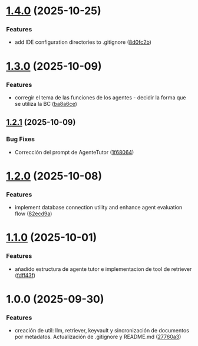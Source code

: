 # [1.4.0](https://github.com/NickSalA/LuminAIBackend/compare/v1.3.0...v1.4.0) (2025-10-25)


### Features

* add IDE configuration directories to .gitignore ([8d0fc2b](https://github.com/NickSalA/LuminAIBackend/commit/8d0fc2b56cbc95e1523ea2fd9c1f5db47ab0b52d))

# [1.3.0](https://github.com/NickSalA/LuminAIBackend/compare/v1.2.1...v1.3.0) (2025-10-09)


### Features

* corregir el tema de las funciones de los agentes - decidir la forma que se utiliza la BC ([ba8a6ce](https://github.com/NickSalA/LuminAIBackend/commit/ba8a6ce7e28ce7e513bd1caa76584ceebe2b17a9))

## [1.2.1](https://github.com/NickSalA/LuminAIBackend/compare/v1.2.0...v1.2.1) (2025-10-09)


### Bug Fixes

* Corrección del prompt de AgenteTutor ([1f68064](https://github.com/NickSalA/LuminAIBackend/commit/1f68064fc28934da76fce05dca0fc93ed9a5db60))

# [1.2.0](https://github.com/NickSalA/LuminAIBackend/compare/v1.1.0...v1.2.0) (2025-10-08)


### Features

* implement database connection utility and enhance agent evaluation flow ([82ecd9a](https://github.com/NickSalA/LuminAIBackend/commit/82ecd9a48176c78832354a19d392f780c93289aa))

# [1.1.0](https://github.com/NickSalA/LuminAIBackend/compare/v1.0.0...v1.1.0) (2025-10-01)


### Features

*  añadido estructura de agente tutor e implementacion de tool de retriever ([fdff43f](https://github.com/NickSalA/LuminAIBackend/commit/fdff43f8c59a220144179ebe150d18bf07da1ab7))

# 1.0.0 (2025-09-30)


### Features

* creación de util: llm, retriever, keyvault y sincronización de documentos por metadatos. Actualización de .gitignore y README.md ([27760a3](https://github.com/NickSalA/LuminAIBackend/commit/27760a33debc1bb8eed7ebbd692f133a66bfa6fe))
